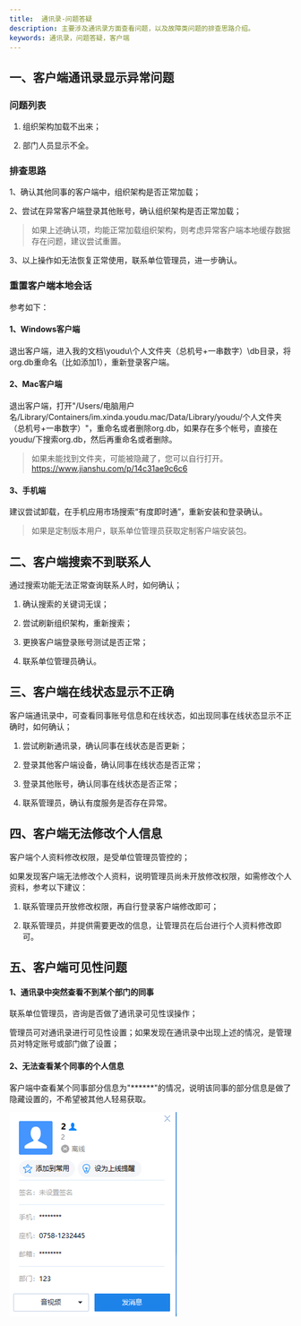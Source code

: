 ```yaml
---
title:  通讯录-问题答疑
description: 主要涉及通讯录方面查看问题，以及故障类问题的排查思路介绍。
keywords: 通讯录，问题答疑，客户端
---
```




## 一、客户端通讯录显示异常问题

### 问题列表

1. 组织架构加载不出来；

2. 部门人员显示不全。

  

### 排查思路

1、确认其他同事的客户端中，组织架构是否正常加载；

2、尝试在异常客户端登录其他账号，确认组织架构是否正常加载；

> 如果上述确认项，均能正常加载组织架构，则考虑异常客户端本地缓存数据存在问题，建议尝试重置。

3、以上操作如无法恢复正常使用，联系单位管理员，进一步确认。



### 重置客户端本地会话

参考如下：

#### 1、Windows客户端


  退出客户端，进入我的文档\youdu\个人文件夹（总机号+一串数字）\db目录，将org.db重命名（比如添加1），重新登录客户端。

#### 2、Mac客户端 

  退出客户端，打开"/Users/电脑用户名/Library/Containers/im.xinda.youdu.mac/Data/Library/youdu/个人文件夹（总机号+一串数字）"，重命名或者删除org.db，如果存在多个帐号，直接在youdu/下搜索org.db，然后再重命名或者删除。

  >如果未能找到文件夹，可能被隐藏了，您可以自行打开。https://www.jianshu.com/p/14c31ae9c6c6

#### 3、手机端

建议尝试卸载，在手机应用市场搜索“有度即时通”，重新安装和登录确认。

>如果是定制版本用户，联系单位管理员获取定制客户端安装包。






## 二、客户端搜索不到联系人

通过搜索功能无法正常查询联系人时，如何确认；

1. 确认搜索的关键词无误；

   

2. 尝试刷新组织架构，重新搜索；

   

3. 更换客户端登录账号测试是否正常；

   

4. 联系单位管理员确认。

## 三、客户端在线状态显示不正确

客户端通讯录中，可查看同事账号信息和在线状态，如出现同事在线状态显示不正确时，如何确认；

1. 尝试刷新通讯录，确认同事在线状态是否更新；

   

2. 登录其他客户端设备，确认同事在线状态是否正常；

   

3. 登录其他账号，确认同事在线状态是否正常；

   

4. 联系管理员，确认有度服务是否存在异常。



## 四、客户端无法修改个人信息

客户端个人资料修改权限，是受单位管理员管控的；

如果发现客户端无法修改个人资料，说明管理员尚未开放修改权限，如需修改个人资料，参考以下建议：

1. 联系管理员开放修改权限，再自行登录客户端修改即可；

   

2. 联系管理员，并提供需要更改的信息，让管理员在后台进行个人资料修改即可。



## 五、客户端可见性问题

#### 1、通讯录中突然查看不到某个部门的同事

联系单位管理员，咨询是否做了通讯录可见性误操作；

管理员可对通讯录进行可见性设置；如果发现在通讯录中出现上述的情况，是管理员对特定账号或部门做了设置；

#### 2、无法查看某个同事的个人信息

客户端中查看某个同事部分信息为"******"的情况，说明该同事的部分信息是做了隐藏设置的，不希望被其他人轻易获取。

![image-20201126163816970](res/c01_00002/image-20201126163816970.png)

